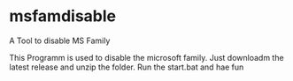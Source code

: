 # msfamdisable
A Tool to disable MS Family

This Programm is used to disable the microsoft family. Just downloadm the latest release and unzip the folder.
Run the start.bat and hae fun
